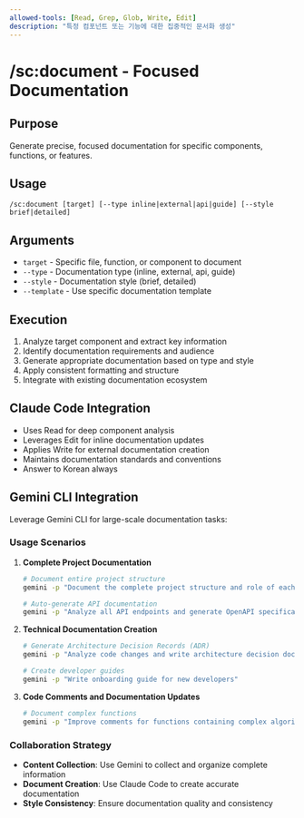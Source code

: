 ```yaml
---
allowed-tools: [Read, Grep, Glob, Write, Edit]
description: "특정 컴포넌트 또는 기능에 대한 집중적인 문서화 생성"
---
```


# /sc:document - Focused Documentation

## Purpose
Generate precise, focused documentation for specific components, functions, or features.

## Usage
```
/sc:document [target] [--type inline|external|api|guide] [--style brief|detailed]
```

## Arguments
- `target` - Specific file, function, or component to document
- `--type` - Documentation type (inline, external, api, guide)
- `--style` - Documentation style (brief, detailed)
- `--template` - Use specific documentation template

## Execution
1. Analyze target component and extract key information
2. Identify documentation requirements and audience
3. Generate appropriate documentation based on type and style
4. Apply consistent formatting and structure
5. Integrate with existing documentation ecosystem

## Claude Code Integration
- Uses Read for deep component analysis
- Leverages Edit for inline documentation updates
- Applies Write for external documentation creation
- Maintains documentation standards and conventions
- Answer to Korean always

## Gemini CLI Integration
Leverage Gemini CLI for large-scale documentation tasks:

### Usage Scenarios
1. **Complete Project Documentation**
   ```bash
   # Document entire project structure
   gemini -p "Document the complete project structure and role of each module" src/
   
   # Auto-generate API documentation
   gemini -p "Analyze all API endpoints and generate OpenAPI specification" controllers/
   ```

2. **Technical Documentation Creation**
   ```bash
   # Generate Architecture Decision Records (ADR)
   gemini -p "Analyze code changes and write architecture decision documents"
   
   # Create developer guides
   gemini -p "Write onboarding guide for new developers"
   ```

3. **Code Comments and Documentation Updates**
   ```bash
   # Document complex functions
   gemini -p "Improve comments for functions containing complex algorithms" utils/
   ```

### Collaboration Strategy
- **Content Collection**: Use Gemini to collect and organize complete information
- **Document Creation**: Use Claude Code to create accurate documentation
- **Style Consistency**: Ensure documentation quality and consistency